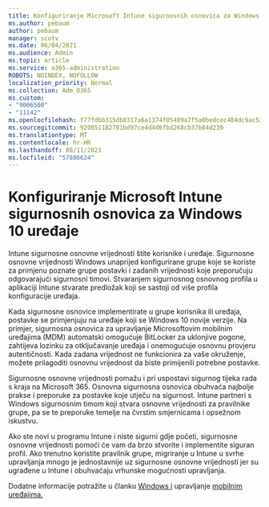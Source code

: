 ```yaml
---
title: Konfiguriranje Microsoft Intune sigurnosnih osnovica za Windows 10 uređaje
ms.author: pebaum
author: pebaum
manager: scotv
ms.date: 06/04/2021
ms.audience: Admin
ms.topic: article
ms.service: o365-administration
ROBOTS: NOINDEX, NOFOLLOW
localization_priority: Normal
ms.collection: Adm_O365
ms.custom:
- "9006500"
- "11142"
ms.openlocfilehash: f77fdbb315db8317a6a1374f05489a7f5a0bedcec484dc9ac53a473098583949
ms.sourcegitcommit: 920051182781bd97ce4d4d6fbd268cb37b84d239
ms.translationtype: MT
ms.contentlocale: hr-HR
ms.lasthandoff: 08/11/2021
ms.locfileid: "57886624"
---
```

# <a name="use-microsoft-intune-security-baselines-to-configure-windows-10-devices"></a>Konfiguriranje Microsoft Intune sigurnosnih osnovica za Windows 10 uređaje

Intune sigurnosne osnovne vrijednosti štite korisnike i uređaje. Sigurnosne osnovne vrijednosti Windows unaprijed konfigurirane grupe koje se koriste za primjenu poznate grupe postavki i zadanih vrijednosti koje preporučuju odgovarajući sigurnosni timovi. Stvaranjem sigurnosnog osnovnog profila u aplikaciji Intune stvarate predložak koji se sastoji od više profila konfiguracije uređaja.

Kada sigurnosne osnovice implementirate u grupe korisnika ili uređaja, postavke se primjenjuju na uređaje koji se Windows 10 novije verzije. Na primjer, sigurnosna osnovica za upravljanje Microsoftovim mobilnim uređajima (MDM) automatski omogućuje BitLocker za uklonjive pogone, zahtijeva lozinku za otključavanje uređaja i onemogućuje osnovnu provjeru autentičnosti. Kada zadana vrijednost ne funkcionira za vaše okruženje, možete prilagoditi osnovnu vrijednost da biste primijenili potrebne postavke.

Sigurnosne osnovne vrijednosti pomažu i pri uspostavi sigurnog tijeka rada s kraja na Microsoft 365. Osnovna sigurnosna osnovica obuhvaća najbolje prakse i preporuke za postavke koje utječu na sigurnost. Intune partneri s Windows sigurnosnim timom koji stvara osnovne vrijednosti za pravilnike grupe, pa se te preporuke temelje na čvrstim smjernicama i opsežnom iskustvu.

Ako ste novi u programu Intune i niste sigurni gdje početi, sigurnosne osnovne vrijednosti pomoći će vam da brzo stvorite i implementite siguran profil. Ako trenutno koristite pravilnik grupe, migriranje u Intune u svrhe upravljanja mnogo je jednostavnije uz sigurnosne osnovne vrijednosti jer su ugrađene u Intune i obuhvaćaju vrhunske mogućnosti upravljanja.

Dodatne informacije potražite u članku [Windows i](https://docs.microsoft.com/windows/security/threat-protection/windows-security-baselines) upravljanje [mobilnim uređajima.](https://docs.microsoft.com/windows/client-management/mdm/)

